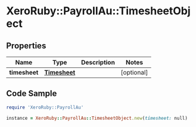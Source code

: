 # XeroRuby::PayrollAu::TimesheetObject

## Properties

Name | Type | Description | Notes
------------ | ------------- | ------------- | -------------
**timesheet** | [**Timesheet**](Timesheet.md) |  | [optional] 

## Code Sample

```ruby
require 'XeroRuby::PayrollAu'

instance = XeroRuby::PayrollAu::TimesheetObject.new(timesheet: null)
```


